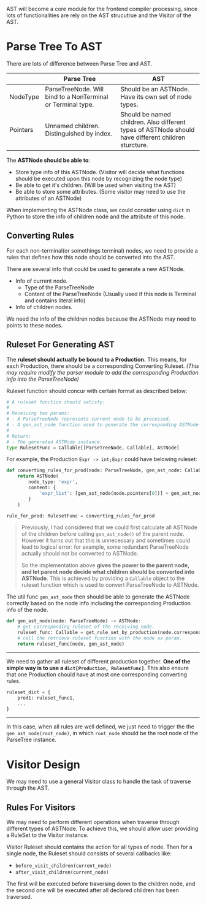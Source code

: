 AST will become a core module for the frontend compiler processing, since lots of functionalities are rely on the AST strucutrue and the Visitor of the AST.

# Parse Tree To AST

There are lots of difference between Parse Tree and AST.

|          | Parse Tree                                                  | AST                                                                                                 |
| -------- | ----------------------------------------------------------- | --------------------------------------------------------------------------------------------------- |
| NodeType | ParseTreeNode. Will bind to a NonTerminal or Terminal type. | Should be an ASTNode. Have its own set of node types.                                               |
| Pointers | Unnamed children. Distinguished by index.                   | Should be named children. Also different types of ASTNode should have different children sturcture. |

The **ASTNode should be able to**:

- Store type info of this ASTNode. (Visitor will decide what functions should be executed upon this node by recognizing the node type)
- Be able to get it's children. (Will be used when visiting the AST)
- Be able to store some attributes. (Some visitor may need to use the attributes of an ASTNode)

When implementing the ASTNode class, we could consider using `dict` in Python to store the info of children node and the attribute of this node.

## Converting Rules

For each non-terminal(or somethings terminal) nodes, we need to provide a rules that defines how this node should be converted into the AST.

There are several info that could be used to generate a new ASTNode.

- Info of current node.
  - Type of the ParseTreeNode
  - Content of the ParseTreeNode (Usually used if this node is Terminal and contains literal info)
- Info of children nodes.

We need the info of the children nodes because the ASTNode may need to points to these nodes.

## Ruleset For Generating AST

The **ruleset should actually be bound to a Production.** This means, for each Production, there should be a corresponding Converting Ruleset. *(This may require modify the parser module to add the corresponding Production info into the ParseTreeNode)*

Ruleset function should concur with certain format as described below:

```python
# A ruleset function should satisfy:
# 
# Receiving two params:
# - A ParseTreeNode represents current node to be processed.
# - A gen_ast_node function used to generate the corresponding ASTNode for children if needed.
# 
# Return:
# - The generated ASTNode instance.
type RulesetFunc = Callable[[ParseTreeNode, Callable], ASTNode]
```

For example, the Production `Expr -> int;Expr` could have belowing ruleset:

```python
def converting_rules_for_prod(node: ParseTreeNode, gen_ast_node: Callable):
    return ASTNode(
        node_type: 'expr',
        content: {
            'expr_list': [gen_ast_node(node.pointers[0])] + gen_ast_node(node.pointers[2])
        }
    )

rule_for_prod: RulesetFunc = converting_rules_for_prod
```

> Previously, I had considered that we could first calculate all ASTNode of the children before calling `gen_ast_node()` of the parent node. However it turns out that this is unnecessary and sometimes could lead to logical error: for example, some redundant ParseTreeNode actually should not be converted to ASTNode.
> 
> So the implementation above **gives the power to the parent node, and let parent node decide what children should be converted into ASTNode**. This is achieved by providing a `Callable` object to the ruleset function which is used to convert ParseTreeNode to ASTNode.

The util func `gen_ast_node` then should be able to generate the ASTNode correctly based on the node info including the corresponding Production info of the node.

```python
def gen_ast_node(node: ParseTreeNode) -> ASTNode:
    # get corresponding ruleset of the receiving node.
    ruleset_func: Callable = get_rule_set_by_production(node.corresponding_production)
    # call the retrieve ruleset function with the node as param.
    return ruleset_func(node, gen_ast_node)
```

-----

We need to gather all ruleset of different production together. **One of the simple way is to use a `dict[Production, RulesetFunc]`**. This also ensure that one Production chould have at most one corresponding converting rules.

```python
ruleset_dict = {
    prod1: ruleset_func1,
    ...
}
```

-----

In this case, when all rules are well defined, we just need to trigger the the `gen_ast_node(root_node)`, in which `root_node` should be the root node of the ParseTree instance.

# Visitor Design

We may need to use a general Visitor class to handle the task of traverse through the AST.

## Rules For Visitors

We may need to perform different operations when traverse through different types of ASTNode. To achieve this, we should allow user providing a RuleSet to the Visitor instance.

Visitor Ruleset should contains the action for all types of node. Then for a single node, the Ruleset should consists of several callbacks like:

- `before_visit_children(current_node)`
- `after_visit_children(current_node)`

The first will be executed before traversing down to the children node, and the second one will be executed after all declared children has been traversed.

